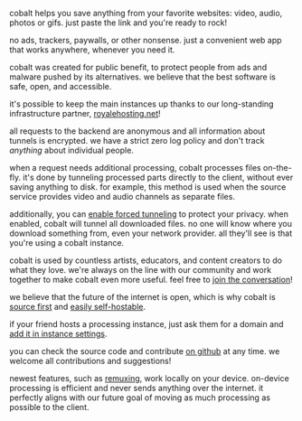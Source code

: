 <script lang="ts">
    import { t } from "$lib/i18n/translations";
    import { partners, contacts, docs } from "$lib/env";

    import SectionHeading from "$components/misc/SectionHeading.svelte";
</script>

<section id="summary">
<SectionHeading
    title={$t("about.heading.summary")}
    sectionId="summary"
/>

cobalt helps you save anything from your favorite websites: video, audio, photos
or gifs. just paste the link and you're ready to rock!

no ads, trackers, paywalls, or other nonsense. just a convenient web app that
works anywhere, whenever you need it.
</section>

<section id="motivation">
<SectionHeading
    title={$t("about.heading.motivation")}
    sectionId="motivation"
/>

cobalt was created for public benefit, to protect people from ads and malware
pushed by its alternatives. we believe that the best software is safe, open, and
accessible.

it's possible to keep the main instances up thanks to our long-standing
infrastructure partner, [royalehosting.net]({partners.royalehosting})!
</section>

<section id="privacy">
<SectionHeading
    title={$t("about.heading.privacy")}
    sectionId="privacy"
/>

all requests to the backend are anonymous and all information about tunnels is
encrypted. we have a strict zero log policy and don't track *anything* about
individual people.

when a request needs additional processing, cobalt processes files on-the-fly.
it's done by tunneling processed parts directly to the client, without ever
saving anything to disk. for example, this method is used when the source
service provides video and audio channels as separate files.

additionally, you can [enable forced tunneling](/settings/privacy#tunnel) to
protect your privacy. when enabled, cobalt will tunnel all downloaded files. no
one will know where you download something from, even your network provider. all
they'll see is that you're using a cobalt instance.
</section>

<section id="community">
<SectionHeading
    title={$t("about.heading.community")}
    sectionId="community"
/>

cobalt is used by countless artists, educators, and content creators to do what
they love. we're always on the line with our community and work together to make
cobalt even more useful. feel free to [join the conversation](/about/community)!

we believe that the future of the internet is open, which is why cobalt is
[source first](https://sourcefirst.com/) and [easily
self-hostable]({docs.instanceHosting}).

if your friend hosts a processing instance, just ask them for a domain and [add
it in instance settings](/settings/instances#community).

you can check the source code and contribute [on github]({contacts.github}) at
any time. we welcome all contributions and suggestions!
</section>

<section id="local">
<SectionHeading
    title={$t("about.heading.local")}
    sectionId="local"
/>

newest features, such as [remuxing](/remux), work locally on your device.
on-device processing is efficient and never sends anything over the internet. it
perfectly aligns with our future goal of moving as much processing as possible
to the client.
</section>
